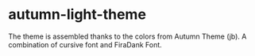 # autumn-light-theme
The theme is assembled thanks to the colors from Autumn Theme (jb). A combination of cursive font and FiraDank Font.
